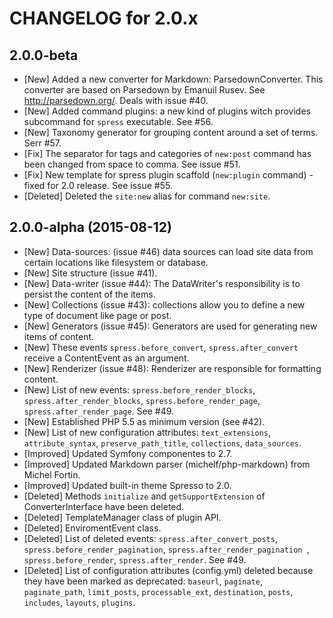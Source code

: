 CHANGELOG for 2.0.x
===================
## 2.0.0-beta
* [New] Added a new converter for Markdown: ParsedownConverter. This converter are based on Parsedown by Emanuil Rusev. See http://parsedown.org/. Deals with issue #40.
* [New] Added command plugins: a new kind of plugins witch provides subcommand for `spress` executable. See #56.
* [New] Taxonomy generator for grouping content around a set of terms. Serr #57.
* [Fix] The separator for tags and categories of `new:post` command has been changed from space to comma. See issue #51.
* [Fix] New template for spress plugin scaffold (`new:plugin` command) - fixed for 2.0 release. See issue #55.
* [Deleted] Deleted the `site:new` alias for command `new:site`.

## 2.0.0-alpha (2015-08-12)
* [New] Data-sources: (issue #46) data sources can load site data from certain locations like filesystem or database.
* [New] Site structure (issue #41).
* [New] Data-writer (issue #44): The DataWriter's responsibility is to persist the content of the items.
* [New] Collections (issue #43): collections allow you to define a new type of document like page or post.
* [New] Generators (issue #45): Generators are used for generating new items of content.
* [New] These events `spress.before_convert`, `spress.after_convert` receive a ContentEvent as an argument.
* [New] Renderizer (issue #48): Renderizer are responsible for formatting content.
* [New] List of new events: `spress.before_render_blocks`, `spress.after_render_blocks`, `spress.before_render_page`, `spress.after_render_page`. See #49.
* [New] Established PHP 5.5 as minimum version (see #42).
* [New] List of new configuration attributes: `text_extensions`, `attribute_syntax`, `preserve_path_title`, `collections`, `data_sources`.
* [Improved] Updated Symfony componentes to 2.7.
* [Improved] Updated Markdown parser (michelf/php-markdown) from Michel Fortin.
* [Improved] Updated built-in theme Spresso to 2.0.
* [Deleted] Methods `initialize` and `getSupportExtension` of ConverterInterface have been deleted.
* [Deleted] TemplateManager class of plugin API.
* [Deleted] EnviromentEvent class.
* [Deleted] List of deleted events: `spress.after_convert_posts`, `spress.before_render_pagination`, `spress.after_render_pagination `, `spress.before_render`, `spress.after_render`. See #49.
* [Deleted] List of configuration attributes (config.yml) deleted because they have been marked as deprecated: `baseurl`, `paginate`, `paginate_path`, `limit_posts`, `processable_ext`, `destination`, `posts`, `includes`, `layouts`, `plugins`.
